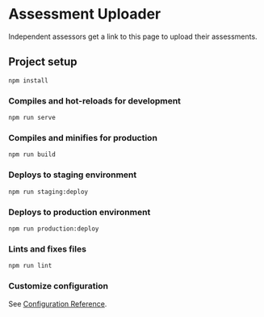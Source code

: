 # Assessment Uploader
Independent assessors get a link to this page to upload their assessments.

## Project setup
```
npm install
```

### Compiles and hot-reloads for development
```
npm run serve
```

### Compiles and minifies for production
```
npm run build
```

### Deploys to staging environment
```
npm run staging:deploy
```

### Deploys to production environment
```
npm run production:deploy
```

### Lints and fixes files
```
npm run lint
```

### Customize configuration
See [Configuration Reference](https://cli.vuejs.org/config/).
